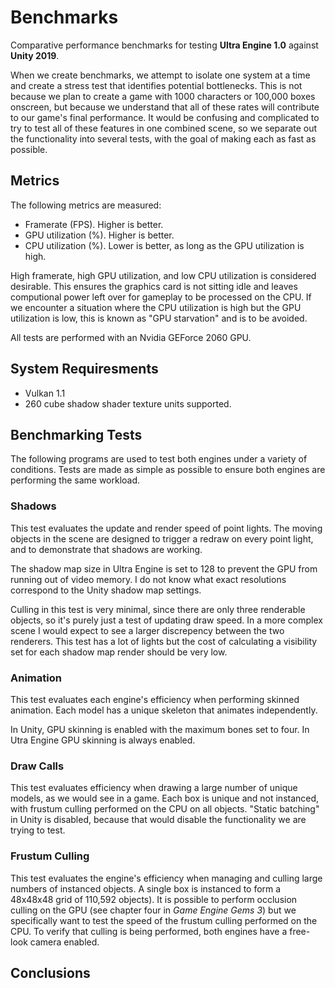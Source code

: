 # Benchmarks #

Comparative performance benchmarks for testing **Ultra Engine 1.0** against **Unity 2019**.

When we create benchmarks, we attempt to isolate one system at a time and create a stress test that identifies potential bottlenecks. This is not because we plan to create a game with 1000 characters or 100,000 boxes onscreen, but because we understand that all of these rates will contribute to our game's final performance. It would be confusing and complicated to try to test all of these features in one combined scene, so we separate out the functionality into several tests, with the goal of making each as fast as possible.

## Metrics ##

The following metrics are measured:
- Framerate (FPS). Higher is better.
- GPU utilization (%). Higher is better.
- CPU utilization (%). Lower is better, as long as the GPU utilization is high.

High framerate, high GPU utilization, and low CPU utilization is considered desirable. This ensures the graphics card is not sitting idle and leaves computional power left over for gameplay to be processed on the CPU. If we encounter a situation where the CPU utilization is high but the GPU utilization is low, this is known as "GPU starvation" and is to be avoided.

All tests are performed with an Nvidia GEForce 2060 GPU. 

## System Requiresments ##
- Vulkan 1.1
- 260 cube shadow shader texture units supported.

## Benchmarking Tests ##

The following programs are used to test both engines under a variety of conditions. Tests are made as simple as possible to ensure both engines are performing the same workload.

### Shadows ###

This test evaluates the update and render speed of point lights. The moving objects in the scene are designed to trigger a redraw on every point light, and to demonstrate that shadows are working.

The shadow map size in Ultra Engine is set to 128 to prevent the GPU from running out of video memory. I do not know what exact resolutions correspond to the Unity shadow map settings.

Culling in this test is very minimal, since there are only three renderable objects, so it's purely just a test of updating draw speed. In a more complex scene I would expect to see a larger discrepency between the two renderers. This test has a lot of lights but the cost of calculating a visibility set for each shadow map render should be very low.

### Animation ###

This test evaluates each engine's efficiency when performing skinned animation. Each model has a unique skeleton that animates independently.

In Unity, GPU skinning is enabled with the maximum bones set to four. In Utra Engine GPU skinning is always enabled.

### Draw Calls ###

This test evaluates efficiency when drawing a large number of unique models, as we would see in a game. Each box is unique and not instanced, with frustum culling performed on the CPU on all objects. "Static batching" in Unity is disabled, because that would disable the functionality we are trying to test.

### Frustum Culling ###

This test evaluates the engine's efficiency when managing and culling large numbers of instanced objects. A single box is instanced to form a 48x48x48 grid of 110,592 objects). It is possible to perform occlusion culling on the GPU (see chapter four in *Game Engine Gems 3*) but we specifically want to test the speed of the frustum culling performed on the CPU. To verify that culling is being performed, both engines have a free-look camera enabled.

## Conclusions ##

